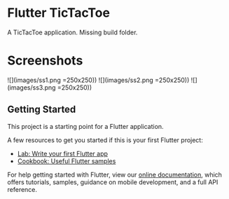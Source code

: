 # Flutter TicTacToe

A TicTacToe application. Missing build folder.

# Screenshots
![](images/ss1.png =250x250))  ![](images/ss2.png =250x250))  ![](images/ss3.png =250x250))


## Getting Started

This project is a starting point for a Flutter application.

A few resources to get you started if this is your first Flutter project:

- [Lab: Write your first Flutter app](https://flutter.dev/docs/get-started/codelab)
- [Cookbook: Useful Flutter samples](https://flutter.dev/docs/cookbook)

For help getting started with Flutter, view our
[online documentation](https://flutter.dev/docs), which offers tutorials,
samples, guidance on mobile development, and a full API reference.
